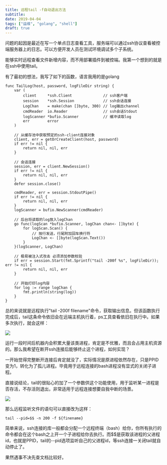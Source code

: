 ```yaml
---
title: 远程tail -f自动退出方法
subtitle: 
date: 2019-04-04
tags: ["运维", "golang", "shell"]
draft: true
---
```


问题的起因是最近在写一个单点日志查看工具，服务端可以通过ssh协议查看被控端服务器上的日志。可以方便开发人员在测试环境调试多个子系统。

能够实时远程查看文件新增内容，而不用部署插件到被控端。我第一个想到的就是在ssh中使用tail。

<!--more-->

有了最初的想法，我写了如下的函数，语言我用的是golang

```golang
func TailLog(host, password, logFileDir string) {
    var (
        client     *ssh.Client              // ssh客户端
        session    *ssh.Session             // ssh会话连接
        LogChan    = make(chan []byte, 300) // log输出channel
        cmdReader  io.Reader                // ssh会话Stdout
        logScanner *bufio.Scanner           // 缓冲读取log
        err        error
    )

    // 从缓存池中获取预定的ssh-client连接对象
    client, err = getOrCreateClient(host, password)
    if err != nil {
        return nil, nil, err
    }

    // 会话连接
    session, err = client.NewSession()
    if err != nil {
        return nil, nil, err
    }
    defer session.close()

    cmdReader, err = session.StdoutPipe()
    if err != nil {
        return nil, nil, err
    }
    logScanner = bufio.NewScanner(cmdReader)

    // 后台将读取的log放入logChan
    go func(logScan *bufio.Scanner, logChan chan<- []byte) {
        for logScan.Scan() {
            // 按行发送，行尾附加回车换行符
            LogChan <- []byte(logScan.Text())
        }
    }(logScanner, LogChan)

    // 极易被注入式攻击 必须添加参数校验
    if err = session.Start(fmt.Sprintf("tail -200f %s", logFileDir)); err != nil {
        return nil, nil, err
    }

    // 开始打印log内容
    for log := range logChan {
        fmt.println(string(log))
    }
}
```

总的来说就是远程执行"tail -200f filename"命令，获取输出信息。但该函数执行完成后，tail这条命令依旧会在远端主机执行着，ps工具查看依旧在执行中。如果多次执行，就会这样：

![](https://images.moonlightming.top/images/20190404180938.png)

运行一段时间后机器内会积累大量该类进程，肯定是不优雅，而且会占用主机资源的。那么我希望在断开ssh连接后能够终止这个进程，如何实现？

一开始觉得完整断开连接后肯定就没了，实际情况是原进程依然存在，只是PPID变为1，转化为了孤儿进程。毕竟用于远程连接的bash进程没有显式的关闭子进程。

直接说结论，tail的很贴心的加了一个参数供这个功能使用，用于监听某一进程是否存活，不存活则退出，非常适用于远程连接想要自我中断的场景。

![](https://images.moonlightming.top/images/20190405222105.png)

那么远程监听文件的语句可以直接改为这样：

```shell
tail --pid=$$ -n 200 -f ${finename}
```

简单来说，ssh连接的库一般都会分配一个远程终端（bash）给你，你所有执行的命令都会在这个bash之上开一个子进程给你去执行。而$$是获取该进程的父进程id，也就是PPID，tail的--pid选项监听自己的父进程id，等ssh连接一关闭tail就自动停止了。

果然遇事不决先查文档比较好。